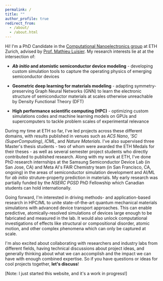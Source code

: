 ```yaml
---
permalink: /
title: ""
author_profile: true
redirect_from: 
  - /about/
  - /about.html
---
```


Hi! I'm a PhD Candidate in the [Computational Nanoelectronics group](https://nano-tcad.ee.ethz.ch/) at ETH Zurich, advised by [Prof. Mathieu Luisier](https://ee.ethz.ch/the-department/faculty/professors/person-detail.ODA5MjM=.TGlzdC80MTEsMTA1ODA0MjU5.html). My research interests lie at at the intersection of:

*  ***Ab initio* and atomistic semiconductor device modeling** - developing custom simulation tools to capture the operating physics of emerging semiconductor devices

*  **Geometric deep learning for materials modeling** - adapting symmetry-preserving Graph Neural Networks (GNN) to learn the electronic structure of semiconductor materials at scales otherwise unreachable by Density Functional Theory (DFT)

*  **High performance scientific computing (HPC)** - optimizing custom simulations codes and machine learning models on GPUs and supercomputers to tackle problem scales of experimental relevance

<!-- During my time at ETH so far, I've led projects across these different domains, and the results are published in venues including _ACS Nano_, the _International Conference for High Performance Computing, Networking, Storage, and Analysis (’SC)_, the _International Conference on Machine Learning (ICML)_, and _Nature Materials_. I've also supervised three Master thesis students (two won the ETH Medals for their theses), and done PhD research internships at the Samsung Semiconductor Device Lab (in San Jose, CA) and Meta AI's FAIR Chemistry team (in San Francisco, CA) in the areas of semiconductor simulation development and AI/ML for electronic struture-property prediction in materials.  -->

During my time at ETH so far, I've led projects across these different domains, with results published in venues such as _ACS Nano_, _’SC (SuperComputing)_, _ICML_, and _Nature Materials_. I've also supervised three Master's thesis students - two of whom were awarded the ETH Medals for their theses - as well as several semester project students who directly contributed to published research. Along with my work at ETH, I've done PhD research internships at the Samsung Semiconductor Device Lab (in San Jose, CA) and Meta AI's FAIR Chemistry team (in San Francisco, CA, ongoing) in the areas of semiconductor simulation development and AI/ML for _ab initio_ struture-property prediction in materials. My early research was partially funded by the _NSERC PGSD_ PhD Fellowship which Canadian students can hold internationally. 

Going forward, I'm interested in driving methods- and application-based research in HPC/ML to unite state-of-the-art quantum mechanical materials simulations with advanced device transport approaches. This can enable predictive, atomically-resolved simulations of devices large enough to be fabricated and measured in the lab. It would also unlock computational investigations of effects like structural or compositional disorder, atomic motion, and other complex phenomena which can only be captured at scale.  

I'm also excited about collaborating with researchers and industry labs from different fields, having technical discussions about project ideas, and generally thinking about what we can accomplish and the impact we can have with enough combined expertise. So if you have questions or ideas for cool projects together, **let's discuss**!

[Note: I just started this website, and it's a work in progress!]

<!-- to bring what's possible at the material-level up the  -->


<!-- Over the past few years, I've pursed some general topics that united these areas. More often than not, it takes far more time to develop the methods and code than to explore the intended applications. However, since I started out as a researcher in the field of semiconductor device physics, I still like to think of my overarching projects in terms of the kinds of devices I wanted to model:

**Phase Change Memory (PCM)** - PCM cells exhibit gradual structural phase transitions which translates into a tunable resistance effect. The chemical composition space of these materials is large, but their specific composition and stoichiometry directly determine acheivable resistance contrast and stability. This makes a computational investigation of this space an attractive prospect. Simulating this involves being able to recompute the electronic structure during structural phase changes, which is computationally unfeasible with conventional methods. This is what I hope to do through the use of equivariant Graph Neural Networks [arxiv] combined with full-batch distributed training to handle the large graphs encountered [submitted_SC25].

**Resistive Random Access Memory (RRAM) Arrays** - RRAM is an emerging high-density non-volatile memory technology which operates on the principle of reversible dielectric breakdown. After first investigating current flow through these devices on an *ab intitio* level of theory which combined DFT and Quantum Transport [ACSNano2023], I developed a kinetic Monte Carlo application to capture the relevant physics at much larger scales [SC24], and explored potential failure mechanism at the atomistic scale which occur when devices are integrated into memory arrays [DRC2025]. Recently, I've been working with experimental collaborators at IBM Zurich to investigate the detailed mechanisms behind the soft dielectric breakdown effect, and how we can reduce the voltages required to acheive it [submitted_ACSNano2025]

**Strain-engineered 2D-material transistors** - I started out in the field of semiconductor device physics by using DFT and Quantum Transport methods to investigate the influence of lattice strain to improve the drive currents [APL] and reduce tunneling leakage [EDL] in 2D-material transistors. -->

<!-- A data-driven personal website

Researcher in Semiconductor Devices and Computational Materials Science. 
====== -->

